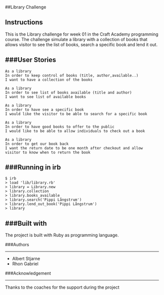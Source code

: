 ##Library Challenge

Instructions
-------
This is the Library challenge for week 01 in the Craft Academy programming course. The challenge simulate a library with a collection of books that allows visitor to see the list of books, search a specific book and lend it out. 

###User Stories
----

```
As a library
In order to keep control of books (title, author,available..)
I want to have a collection of the books
```

```
As a library
In order to see list of books available (title and author)
I want to see list of available books

```

```
As a library
In order to have see a specific book
I would like the visitor to be able to search for a specific book

```

```
As a library
In order to have good books to offer to the public
I would like to be able to allow individuals to check out a book

```

```
As a library
In order to get our book back
I want the return date to be one month after checkout and allow visitor to know when to return the book

```

###Running in irb
----

```
$ irb
> load 'lib/library.rb'
> library = Library.new
> library.collection
> library.books_available
> library.search('Pippi Långstrum')
> library.lend_out_book('Pippi Långstrum')
> library

```

###Built with
----
The project is built with Ruby as programming language.

###Authors
____
  * Albert Stjarne
  * Rhon Gabriel

###Acknowledgement
____
Thanks to the coaches for the support during the project